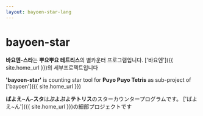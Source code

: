 ```yaml
---
layout: bayoen-star-lang
---
```


# bayoen-star

**바요엔-스타**는 **뿌요뿌요 테트리스**의 별카운터 프로그램입니다. ['바요엔']({{ site.home_url }})의 세부프로젝트입니다

**'bayoen-star'** is counting star tool for **Puyo Puyo Tetris** as sub-project of ['bayoen']({{ site.home_url }})

**ばよえ~ん-スタ**は**ぷよぷよテトリス**のスターカウンタープログラムです。 ['ばよえ~ん']({{ site.home_url }})の細部プロジェクトです
